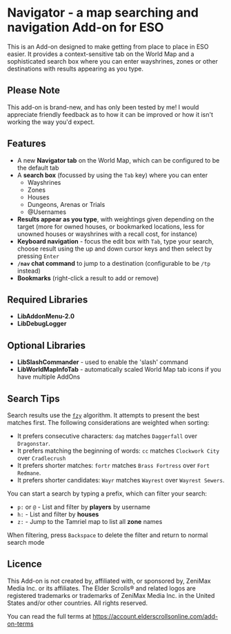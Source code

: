 # Navigator - a map searching and navigation Add-on for ESO #

This is an Add-on designed to make getting from place to place in ESO easier. It provides a context-sensitive tab on the World Map and a sophisticated search box where you can enter wayshrines, zones or other destinations with results appearing as you type.

## Please Note ##

This add-on is brand-new, and has only been tested by me! I would appreciate friendly feedback as to how it can be improved or how it isn't working the way you'd expect.

## Features ##

- A new **Navigator tab** on the World Map, which can be configured to be the default tab
- A **search box** (focussed by using the `Tab` key) where you can enter
  - Wayshrines
  - Zones
  - Houses
  - Dungeons, Arenas or Trials
  - @Usernames
- **Results appear as you type**, with weightings given depending on the target (more for owned houses, or bookmarked locations, less for unowned houses or wayshrines with a recall cost, for instance)
- **Keyboard navigation** - focus the edit box with `Tab`, type your search, choose result using the up and down cursor keys and then select by pressing `Enter`
- **`/nav` chat command** to jump to a destination (configurable to be `/tp` instead)
- **Bookmarks** (right-click a result to add or remove)

## Required Libraries ##

- **LibAddonMenu-2.0**
- **LibDebugLogger**


## Optional Libraries ##

- **LibSlashCommander** - used to enable the 'slash' command
- **LibWorldMapInfoTab** - automatically scaled World Map tab icons if you have multiple AddOns

## Search Tips

Search results use the [`fzy`](https://github.com/jhawthorn/fzy) algorithm. It attempts to present the best matches first. The following considerations are weighted when sorting:
- It prefers consecutive characters: `dag` matches `Daggerfall` over `Dragonstar`.
- It prefers matching the beginning of words: `cc` matches `Clockwork City` over `Cradlecrush`
- It prefers shorter matches: `fortr` matches `Brass Fortress` over `Fort Redmane`.
- It prefers shorter candidates: `Wayr` matches `Wayrest` over `Wayrest Sewers`.

You can start a search by typing a prefix, which can filter your search:

- `p:` or `@` - List and filter by **players** by username
- `h:` - List and filter by **houses**
- `z:` - Jump to the Tamriel map to list all **zone** names

When filtering, press `Backspace` to delete the filter and return to normal search mode

## Licence ##

This Add-on is not created by, affiliated with, or sponsored by, ZeniMax
Media Inc. or its affiliates. The Elder Scrolls® and related logos are
registered trademarks or trademarks of ZeniMax Media Inc. in the United
States and/or other countries. All rights reserved.

You can read the full terms at https://account.elderscrollsonline.com/add-on-terms